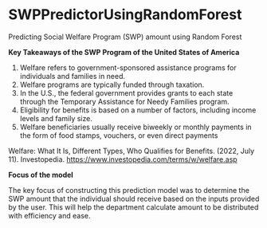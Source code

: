 # SWPPredictorUsingRandomForest
Predicting Social Welfare Program (SWP) amount using Random Forest

__Key Takeaways of the SWP Program of the United States of America__

1. Welfare refers to government-sponsored assistance programs for individuals and families in need.
2. Welfare programs are typically funded through taxation.
3. In the U.S., the federal government provides grants to each state through the Temporary Assistance for Needy Families program.
4. Eligibility for benefits is based on a number of factors, including income levels and family size.
5. Welfare beneficiaries usually receive biweekly or monthly payments in the form of food stamps, vouchers, or even direct payments

Welfare: What It Is, Different Types, Who Qualifies for Benefits. (2022, July 11). Investopedia. https://www.investopedia.com/terms/w/welfare.asp


__Focus of the model__

The key focus of constructing this prediction model was to determine the SWP amount that the individual should receive based on the inputs provided by the user. This will help the department calculate amount to be distributed with efficiency and ease. 